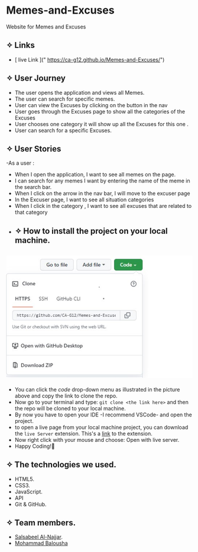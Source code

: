 # Memes-and-Excuses
 Website for Memes and Excuses 

## ✧ Links
- [ live Link ](" https://ca-g12.github.io/Memes-and-Excuses/")

## ✧ User Journey
- The user opens the application and views all Memes.
- The user can search for specific memes.
- User can view the Excuses by clicking on the button in the nav
- User goes through the Excuses page to show all the categories of the Excuses 
- User chooses one category it will show up all the Excuses for this one .
- User can search for a specific Excuses.

## ✧ User Stories
-As a user : 
- When I open the application, I want to see all memes on the page.
- I can search for any memes I want by entering the name of the meme in the search bar. 
- When I click on the arrow in the nav bar, I will move to the excuser page
-  In the Excuser page, I want to see all situation categories 
- When I click in the category , I want to see all excuses that are related to that category
- ## ✧ How to install the project on your local machine.

## ![Memes-and-Excuses](./images/clone.jpg)

- You can click the _code_ drop-down menu as illustrated in the picture above and copy the link to clone the repo.
- Now go to your terminal and type: `git clone <the link here>` and then the repo will be cloned to your local machine.
- By now you have to open your IDE -I recommend VSCode- and open the project.
- to open a live page from your local machine project, you can download the `live Server` extension. This's a [link](https://marketplace.visualstudio.com/items?itemName=ritwickdey.LiveServer) to the extension.
- Now right click with your mouse and choose: Open with live server.
- Happy Coding!🤞

## ✧ The technologies we used.

- HTML5.
- CSS3.
- JavaScript.
- API
- Git & GitHub.
## ✧ Team members.

- [Salsabeel Al-Najjar](https://github.com/salsabeelomar).
- [Mohammad Balousha](https://github.com/MohammedOmar123)

